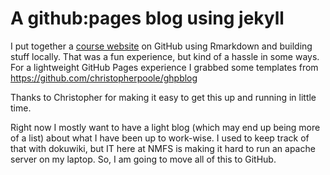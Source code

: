 # A github:pages blog using jekyll

I put together a [course website](http://eriqande.github.io/rep-res-web/) on GitHub using Rmarkdown and building stuff locally.
That was a fun experience, but kind of a hassle in some ways.  For a lightweight GitHub Pages experience I grabbed some
templates from https://github.com/christopherpoole/ghpblog

Thanks to Christopher for making it easy to get this up and running in little time.

Right now I mostly want to have a light blog (which may end up being more of a list) about what I have been up to work-wise. I used
to keep track of that with dokuwiki, but IT here at NMFS is making it hard to run an apache server on my laptop.  So, I am going to
move all of this to GitHub.



